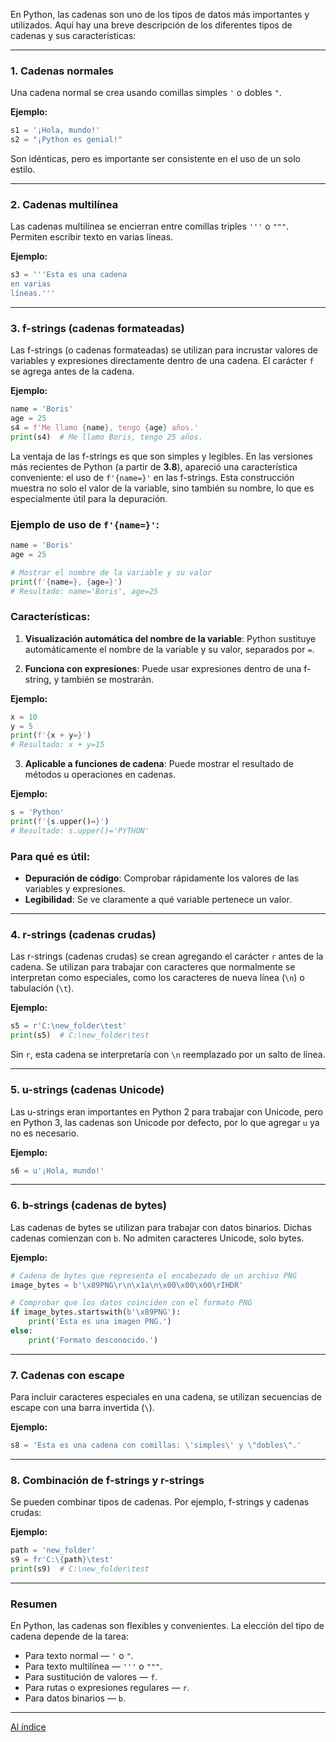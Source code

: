 En Python, las cadenas son uno de los tipos de datos más importantes y utilizados. Aquí hay una breve descripción de los diferentes tipos de cadenas y sus características:

---

### 1. **Cadenas normales**
Una cadena normal se crea usando comillas simples `'` o dobles `"`.

**Ejemplo:**
```python
s1 = '¡Hola, mundo!'
s2 = "¡Python es genial!"
```

Son idénticas, pero es importante ser consistente en el uso de un solo estilo.

---

### 2. **Cadenas multilínea**
Las cadenas multilínea se encierran entre comillas triples `'''` o `"""`. Permiten escribir texto en varias líneas.

**Ejemplo:**
```python
s3 = '''Esta es una cadena
en varias
líneas.'''
```

---

### 3. **f-strings (cadenas formateadas)**
Las f-strings (o cadenas formateadas) se utilizan para incrustar valores de variables y expresiones directamente dentro de una cadena. El carácter `f` se agrega antes de la cadena.

**Ejemplo:**
```python
name = 'Boris'
age = 25
s4 = f'Me llamo {name}, tengo {age} años.'
print(s4)  # Me llamo Boris, tengo 25 años.
```

La ventaja de las f-strings es que son simples y legibles.
En las versiones más recientes de Python (a partir de **3.8**), apareció una característica conveniente: el uso de `f'{name=}'` en las f-strings. Esta construcción muestra no solo el valor de la variable, sino también su nombre, lo que es especialmente útil para la depuración.

### Ejemplo de uso de `f'{name=}'`:
```python
name = 'Boris'
age = 25

# Mostrar el nombre de la variable y su valor
print(f'{name=}, {age=}')
# Resultado: name='Boris', age=25
```

### Características:
1. **Visualización automática del nombre de la variable**: 
   Python sustituye automáticamente el nombre de la variable y su valor, separados por `=`. 
   
2. **Funciona con expresiones**: 
   Puede usar expresiones dentro de una f-string, y también se mostrarán. 

**Ejemplo:**
```python
x = 10
y = 5
print(f'{x + y=}')
# Resultado: x + y=15
```

3. **Aplicable a funciones de cadena**: 
   Puede mostrar el resultado de métodos u operaciones en cadenas. 

**Ejemplo:**
```python
s = 'Python'
print(f'{s.upper()=}')
# Resultado: s.upper()='PYTHON'
```

### Para qué es útil:
- **Depuración de código**: Comprobar rápidamente los valores de las variables y expresiones.
- **Legibilidad**: Se ve claramente a qué variable pertenece un valor.


---


### 4. **r-strings (cadenas crudas)**
Las r-strings (cadenas crudas) se crean agregando el carácter `r` antes de la cadena. Se utilizan para trabajar con caracteres que normalmente se interpretan como especiales, como los caracteres de nueva línea (`\n`) o tabulación (`\t`).

**Ejemplo:**
```python
s5 = r'C:\new_folder\test'
print(s5)  # C:\new_folder\test
```

Sin `r`, esta cadena se interpretaría con `\n` reemplazado por un salto de línea.

---


### 5. **u-strings (cadenas Unicode)**
Las u-strings eran importantes en Python 2 para trabajar con Unicode, pero en Python 3, las cadenas son Unicode por defecto, por lo que agregar `u` ya no es necesario.

**Ejemplo:**
```python
s6 = u'¡Hola, mundo!'
```

---


### 6. **b-strings (cadenas de bytes)**
Las cadenas de bytes se utilizan para trabajar con datos binarios. Dichas cadenas comienzan con `b`. No admiten caracteres Unicode, solo bytes.

**Ejemplo:**
```python
# Cadena de bytes que representa el encabezado de un archivo PNG
image_bytes = b'\x89PNG\r\n\x1a\n\x00\x00\x00\rIHDR'

# Comprobar que los datos coinciden con el formato PNG
if image_bytes.startswith(b'\x89PNG'):
    print('Esta es una imagen PNG.')
else:
    print('Formato desconocido.')

```

---


### 7. **Cadenas con escape**
Para incluir caracteres especiales en una cadena, se utilizan secuencias de escape con una barra invertida (`\`).

**Ejemplo:**
```python
s8 = 'Esta es una cadena con comillas: \'simples\' y \"dobles\".'
```

---


### 8. **Combinación de f-strings y r-strings**
Se pueden combinar tipos de cadenas. Por ejemplo, f-strings y cadenas crudas: 

**Ejemplo:**
```python
path = 'new_folder'
s9 = fr'C:\{path}\test'
print(s9)  # C:\new_folder\test
```

---


### Resumen
En Python, las cadenas son flexibles y convenientes. La elección del tipo de cadena depende de la tarea: 
- Para texto normal — `'` o `"`.
- Para texto multilínea — `'''` o `"""`.
- Para sustitución de valores — `f`.
- Para rutas o expresiones regulares — `r`.
- Para datos binarios — `b`.

---

  [Al índice](https://github.com/hypo69/101_python_computer_games_ru/blob/master/cheat_sheets#readme)
